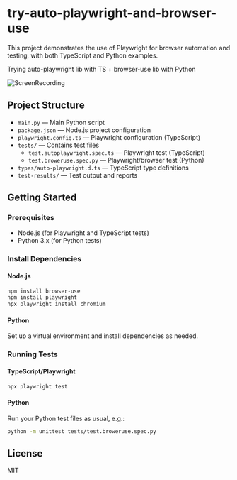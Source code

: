 # try-auto-playwright-and-browser-use

This project demonstrates the use of Playwright for browser automation and testing, with both TypeScript and Python examples.

Trying auto-playwright lib with TS + browser-use lib with Python


![ScreenRecording](https://github.com/user-attachments/assets/43db7e8e-3550-44d1-bb9b-3611b59bb845)


## Project Structure

- `main.py` — Main Python script
- `package.json` — Node.js project configuration
- `playwright.config.ts` — Playwright configuration (TypeScript)
- `tests/` — Contains test files
  - `test.autoplaywright.spec.ts` — Playwright test (TypeScript)
  - `test.broweruse.spec.py` — Playwright/browser test (Python)
- `types/auto-playwright.d.ts` — TypeScript type definitions
- `test-results/` — Test output and reports

## Getting Started

### Prerequisites
- Node.js (for Playwright and TypeScript tests)
- Python 3.x (for Python tests)

### Install Dependencies

#### Node.js
```sh
npm install browser-use
npm install playwright
npx playwright install chromium
```

#### Python
Set up a virtual environment and install dependencies as needed.

### Running Tests

#### TypeScript/Playwright
```sh
npx playwright test
```

#### Python
Run your Python test files as usual, e.g.:
```sh
python -m unittest tests/test.broweruse.spec.py
```

## License
MIT
